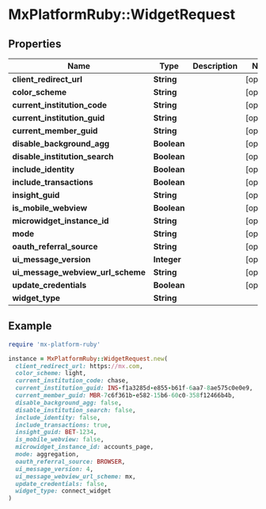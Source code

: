 # MxPlatformRuby::WidgetRequest

## Properties

| Name | Type | Description | Notes |
| ---- | ---- | ----------- | ----- |
| **client_redirect_url** | **String** |  | [optional] |
| **color_scheme** | **String** |  | [optional] |
| **current_institution_code** | **String** |  | [optional] |
| **current_institution_guid** | **String** |  | [optional] |
| **current_member_guid** | **String** |  | [optional] |
| **disable_background_agg** | **Boolean** |  | [optional] |
| **disable_institution_search** | **Boolean** |  | [optional] |
| **include_identity** | **Boolean** |  | [optional] |
| **include_transactions** | **Boolean** |  | [optional] |
| **insight_guid** | **String** |  | [optional] |
| **is_mobile_webview** | **Boolean** |  | [optional] |
| **microwidget_instance_id** | **String** |  | [optional] |
| **mode** | **String** |  | [optional] |
| **oauth_referral_source** | **String** |  | [optional] |
| **ui_message_version** | **Integer** |  | [optional] |
| **ui_message_webview_url_scheme** | **String** |  | [optional] |
| **update_credentials** | **Boolean** |  | [optional] |
| **widget_type** | **String** |  |  |

## Example

```ruby
require 'mx-platform-ruby'

instance = MxPlatformRuby::WidgetRequest.new(
  client_redirect_url: https://mx.com,
  color_scheme: light,
  current_institution_code: chase,
  current_institution_guid: INS-f1a3285d-e855-b61f-6aa7-8ae575c0e0e9,
  current_member_guid: MBR-7c6f361b-e582-15b6-60c0-358f12466b4b,
  disable_background_agg: false,
  disable_institution_search: false,
  include_identity: false,
  include_transactions: true,
  insight_guid: BET-1234,
  is_mobile_webview: false,
  microwidget_instance_id: accounts_page,
  mode: aggregation,
  oauth_referral_source: BROWSER,
  ui_message_version: 4,
  ui_message_webview_url_scheme: mx,
  update_credentials: false,
  widget_type: connect_widget
)
```

